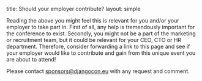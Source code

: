title: Should your employer contribute?
layout: simple

Reading the above you might feel this is relevant for you and/or your employer to take part in. First of all, any help is tremendously important for the conference to exist. Secondly, you might not be a part of the marketing or recruitment team, but it could be relevant for your CEO, CTO or HR department. Therefore, consider forwarding a link to this page and see if your employer would like to contribute and gain from this unique event you are about to attend!

Please contact <a href="mailto:sponsors@djangocon.eu" class="pages-links">sponsors@djangocon.eu</a> with any request and comment.
